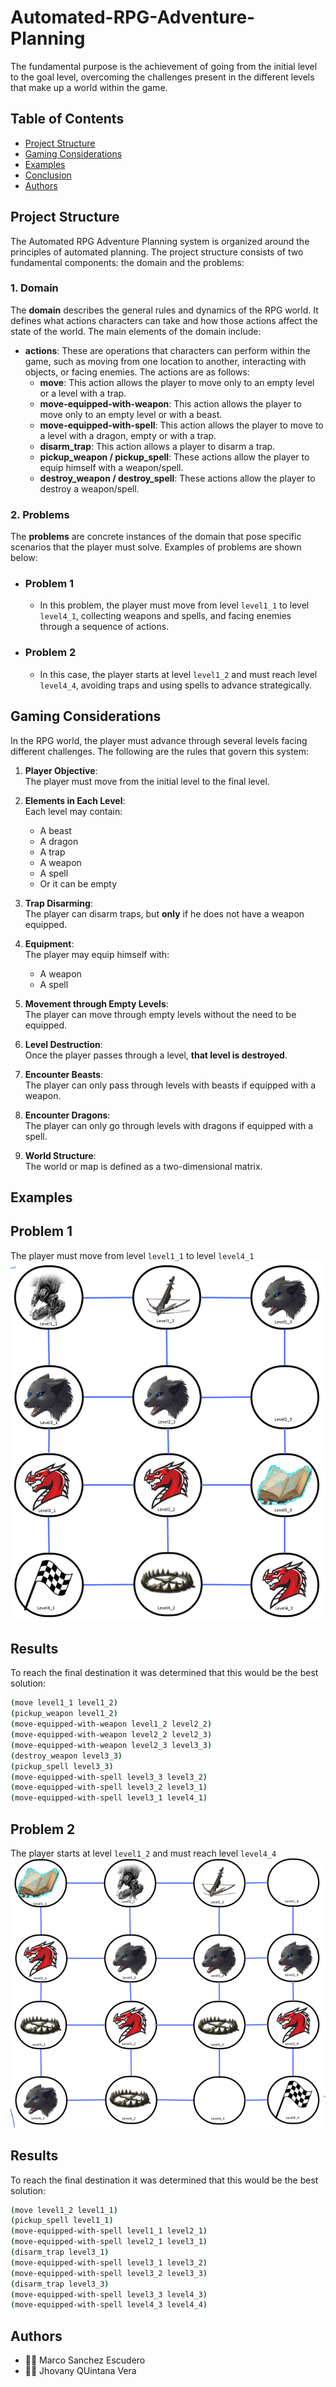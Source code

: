 # Automated-RPG-Adventure-Planning
The fundamental purpose is the achievement of going from the initial level to the goal level, overcoming the challenges present in the different levels that make up a world within the game.

## Table of Contents

- [Project Structure](#project-structure)
- [Gaming Considerations](#gaming-considerations)
- [Examples](#examples)
- [Conclusion](#conclusion)
- [Authors](#authors)

## Project Structure
The Automated RPG Adventure Planning system is organized around the principles of automated planning. The project structure consists of two fundamental components: the domain and the problems:

### 1. Domain

The **domain** describes the general rules and dynamics of the RPG world. It defines what actions characters can take and how those actions affect the state of the world. The main elements of the domain include:

- **actions**: These are operations that characters can perform within the game, such as moving from one location to another, interacting with objects, or facing enemies. The actions are as follows:
  - **move**: This action allows the player to move only to an empty level or a level with a trap.
  - **move-equipped-with-weapon**: This action allows the player to move only to an empty level or with a beast.
  - **move-equipped-with-spell**: This action allows the player to move to a level with a dragon, empty or with a trap.
  - **disarm_trap**: This action allows a player to disarm a trap.
  - **pickup_weapon / pickup_spell**: These actions allow the player to equip himself with a weapon/spell.
  - **destroy_weapon / destroy_spell**: These actions allow the player to destroy a weapon/spell.
  
### 2. Problems

The **problems** are concrete instances of the domain that pose specific scenarios that the player must solve. Examples of problems are shown below:

- ### Problem 1
  - In this problem, the player must move from level `level1_1` to level `level4_1`, collecting weapons and spells, and facing enemies through a sequence of actions.

- ### Problem 2
  - In this case, the player starts at level `level1_2` and must reach level `level4_4`, avoiding traps and using spells to advance strategically.
 
## Gaming Considerations
In the RPG world, the player must advance through several levels facing different challenges. The following are the rules that govern this system:

1. **Player Objective**:  
   The player must move from the initial level to the final level.

2. **Elements in Each Level**:  
   Each level may contain:
   - A beast
   - A dragon
   - A trap
   - A weapon
   - A spell
   - Or it can be empty

3. **Trap Disarming**:  
   The player can disarm traps, but **only** if he does not have a weapon equipped.

4. **Equipment**:  
   The player may equip himself with:
   - A weapon
   - A spell

5. **Movement through Empty Levels**:  
   The player can move through empty levels without the need to be equipped.

6. **Level Destruction**:  
   Once the player passes through a level, **that level is destroyed**.

7. **Encounter Beasts**:  
   The player can only pass through levels with beasts if equipped with a weapon.

8. **Encounter Dragons**:  
   The player can only go through levels with dragons if equipped with a spell.

9. **World Structure**:  
   The world or map is defined as a two-dimensional matrix.

## Examples
## Problem 1
  The player must move from level `level1_1` to level `level4_1`
  ![Problem 1](Imagenes/problema1.png)
## Results
To reach the final destination it was determined that this would be the best solution:
```bash
(move level1_1 level1_2)
(pickup_weapon level1_2)
(move-equipped-with-weapon level1_2 level2_2)
(move-equipped-with-weapon level2_2 level2_3)
(move-equipped-with-weapon level2_3 level3_3)
(destroy_weapon level3_3)
(pickup_spell level3_3)
(move-equipped-with-spell level3_3 level3_2)
(move-equipped-with-spell level3_2 level3_1)
(move-equipped-with-spell level3_1 level4_1)
 ```
## Problem 2
  The player starts at level `level1_2` and must reach level `level4_4`
  ![Problem 2](Imagenes/problema2.png)
## Results
To reach the final destination it was determined that this would be the best solution:
```bash
(move level1_2 level1_1)
(pickup_spell level1_1)
(move-equipped-with-spell level1_1 level2_1)
(move-equipped-with-spell level2_1 level3_1)
(disarm_trap level3_1)
(move-equipped-with-spell level3_1 level3_2)
(move-equipped-with-spell level3_2 level3_3)
(disarm_trap level3_3)
(move-equipped-with-spell level3_3 level4_3)
(move-equipped-with-spell level4_3 level4_4)
 ```
## Authors
- 🧑‍💻 Marco Sanchez Escudero
- 🧑‍💻 Jhovany QUintana Vera
